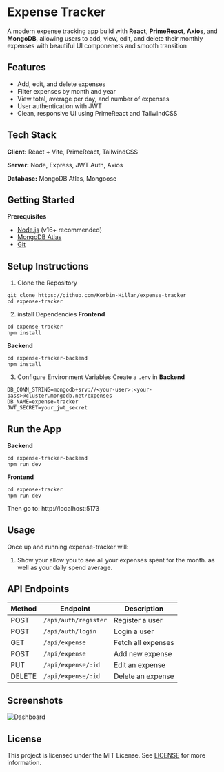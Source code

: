 # Expense Tracker

A modern expense tracking app build with **React**, **PrimeReact**, **Axios**, and **MongoDB**, allowing users to add, view, edit, and delete their monthly expenses with beautiful UI componenets and smooth transition

## Features

- Add, edit, and delete expenses
- Filter expenses by month and year
- View total, average per day, and number of expenses
- User authentication with JWT
- Clean, responsive UI using PrimeReact and TailwindCSS

## Tech Stack

**Client:** React + Vite, PrimeReact, TailwindCSS

**Server:** Node, Express, JWT Auth, Axios

**Database:** MongoDB Atlas, Mongoose

## Getting Started

**Prerequisites**

- [Node.js](https://nodejs.org/en/) (v16+ recommended)
- [MongoDB Atlas](https://www.mongodb.com/products/platform/atlas-database)
- [Git](https://git-scm.com/)

## Setup Instructions

1. Clone the Repository

```
git clone https://github.com/Korbin-Hillan/expense-tracker
cd expense-tracker
```

2. install Dependencies
   **Frontend**

```
cd expense-tracker
npm install
```

**Backend**

```
cd expense-tracker-backend
npm install
```

3. Configure Environment Variables
   Create a `.env` in **Backend**

```
DB_CONN_STRING=mongodb+srv://<your-user>:<your-pass>@cluster.mongodb.net/expenses
DB_NAME=expense-tracker
JWT_SECRET=your_jwt_secret
```

## Run the App

**Backend**

```
cd expense-tracker-backend
npm run dev
```

**Frontend**

```
cd expense-tracker
npm run dev
```

Then go to: http://localhost:5173

## Usage

Once up and running expense-tracker will:

1. Show your allow you to see all your expenses spent for the month. as well as your daily spend average.

## API Endpoints

| Method | Endpoint             | Description        |
| ------ | -------------------- | ------------------ |
| POST   | `/api/auth/register` | Register a user    |
| POST   | `/api/auth/login`    | Login a user       |
| GET    | `/api/expense`       | Fetch all expenses |
| POST   | `/api/expense`       | Add new expense    |
| PUT    | `/api/expense/:id`   | Edit an expense    |
| DELETE | `/api/expense/:id`   | Delete an expense  |

## Screenshots

![Dashboard](<img width="1728" height="902" alt="Screenshot 2025-07-12 at 2 25 48 PM" src="https://github.com/user-attachments/assets/6db08469-45eb-40b6-a189-006ce1b9785a" />
)

## License

This project is licensed under the MIT License. See [LICENSE](https://choosealicense.com/licenses/mit/) for more information.
